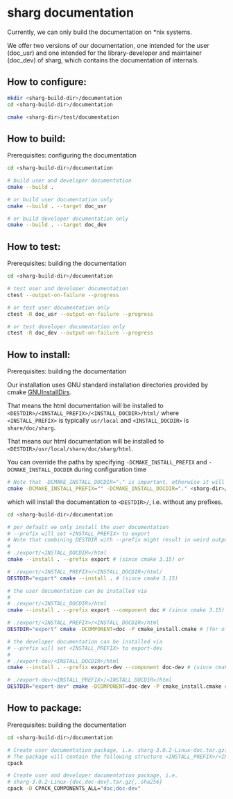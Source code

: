 # sharg documentation

Currently, we can only build the documentation on *nix systems.

We offer two versions of our documentation, one intended for the user (doc_usr) and one intended for the
library-developer and maintainer (doc_dev) of sharg, which contains the documentation of internals.

## How to configure:

```bash
mkdir <sharg-build-dir>/documentation
cd <sharg-build-dir>/documentation

cmake <sharg-dir>/test/documentation
```

## How to build:

Prerequisites: configuring the documentation

```bash
cd <sharg-build-dir>/documentation

# build user and developer documentation
cmake --build .

# or build user documentation only
cmake --build . --target doc_usr

# or build developer documentation only
cmake --build . --target doc_dev
```

## How to test:

Prerequisites: building the documentation

```bash
cd <sharg-build-dir>/documentation

# test user and developer documentation
ctest --output-on-failure --progress

# or test user documentation only
ctest -R doc_usr --output-on-failure --progress

# or test developer documentation only
ctest -R doc_dev --output-on-failure --progress
```

## How to install:

Prerequisites: building the documentation

Our installation uses GNU standard installation directories provided by cmake
[GNUInstallDirs](https://cmake.org/cmake/help/v3.19/module/GNUInstallDirs.html#module:GNUInstallDirs).

That means the html documentation will be installed to `<DESTDIR>/<INSTALL_PREFIX>/<INSTALL_DOCDIR>/html/` where
`<INSTALL_PREFIX>` is typically `usr/local` and `<INSTALL_DOCDIR>` is `share/doc/sharg`.

That means our html documentation will be installed to `<DESTDIR>/usr/local/share/doc/sharg/html`.

You can override the paths by specifying `-DCMAKE_INSTALL_PREFIX` and `-DCMAKE_INSTALL_DOCDIR` during configuration time

```bash
# Note that -DCMAKE_INSTALL_DOCDIR="." is important, otherwise it will install it to `share/doc/sharg`
cmake -DCMAKE_INSTALL_PREFIX="" -DCMAKE_INSTALL_DOCDIR="." <sharg-dir>/test/documentation
```

which will install the documentation to `<DESTDIR>/`, i.e. without any prefixes.

```bash
cd <sharg-build-dir>/documentation

# per default we only install the user documentation
# --prefix will set <INSTALL_PREFIX> to export
# Note that combining DESTDIR with --prefix might result in weird output
#
# ./export/<INSTALL_DOCDIR>/html
cmake --install . --prefix export # (since cmake 3.15) or

# ./export/<INSTALL_PREFIX>/<INSTALL_DOCDIR>/html/
DESTDIR="export" cmake --install . # (since cmake 3.15)

# the user documentation can be installed via
#
# ./export/<INSTALL_DOCDIR>/html
cmake --install . --prefix export --component doc # (since cmake 3.15) or

# ./export/<INSTALL_PREFIX>/<INSTALL_DOCDIR>/html
DESTDIR="export" cmake -DCOMPONENT=doc -P cmake_install.cmake # (for older cmake versions)

# the developer documentation can be installed via
# --prefix will set <INSTALL_PREFIX> to export-dev
#
# ./export-dev/<INSTALL_DOCDIR>/html
cmake --install . --prefix export-dev --component doc-dev # (since cmake 3.15) or

# ./export-dev/<INSTALL_PREFIX>/<INSTALL_DOCDIR>/html
DESTDIR="export-dev" cmake -DCOMPONENT=doc-dev -P cmake_install.cmake # (for older cmake versions)
```

## How to package:

Prerequisites: building the documentation

```bash
cd <sharg-build-dir>/documentation

# Create user documentation package, i.e. sharg-3.0.2-Linux-doc.tar.gz{,.sha256}
# The package will contain the following structure <INSTALL_PREFIX>/<INSTALL_DOCDIR>/html
cpack

# Create user and developer documentation package, i.e.
# sharg-3.0.2-Linux-{doc,doc-dev}.tar.gz{,.sha256}
cpack -D CPACK_COMPONENTS_ALL="doc;doc-dev"
```
